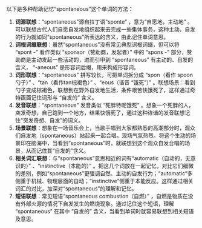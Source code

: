 以下是多种帮助记忆“spontaneous”这个单词的方法：
1. **词源联想**：“spontaneous”源自拉丁语“sponte” ，意为“自愿地，主动地” 。可以联想古代人们自愿自发地组织起来去完成一些集体事务，这种主动、自发的行为就如同“spontaneous”所表达的含义，由此记住单词意思。
2. **词根词缀联想**：虽然“spontaneous”没有常见典型词根词缀，但可以将 “spont -” 看作类似 “sponsor（赞助商，发起者）” 中的 “spons -” 部分，赞助商是主动发起一些活动的，进而引申到 “spontaneous” 有主动的、自发的含义， “-aneous” 是形容词后缀，用来构成形容词。
3. **词形联想**：“spontaneous” 拼写较长，可把单词拆分成 “spon（看作 spoon勺子）” 、“tan（看作tan棕褐色）” 、“eous（谐音 “饿死”）” 。联想场景：看到勺子变成棕褐色，联想到在野外自发地生活，条件艰苦快饿死了，这样通过奇特画面记住词形与 “自发的” 含义。 
4. **发音联想**：“spontaneous” 发音类似 “死胖特呢饿死” 。想象一个死胖的人，突发奇想，自己跑到一个地方，结果快饿死了，通过这种诙谐的发音联想记住“突发奇想、自发”的词义。 
5. **场景联想**：想象在一场音乐会上，当歌手唱到大家都熟悉的高潮部分时，观众们自发地（spontaneous）站起来一起合唱，现场气氛热烈。将这个生动的场景印在脑海中，当看到“spontaneous”时，就联想到这个观众自发合唱的场景，从而记住其“自发的”含义。 
6. **相关词汇联想**：与“spontaneous”意思相近的词有“automatic（自动的，无意识的）” 、“instinctive（本能的）” 。把这几个词放在一起记忆，对比它们细微的差别，例如“spontaneous”更强调自然、主动的自发行为；“automatic”多侧重于机械、物理层面的自动；“instinctive”侧重于本能反应。这样通过相关词汇的对比，加深对“spontaneous”的理解和记忆。 
7. **短语联想**：常见短语“spontaneous combustion（自燃）” ，自燃是物质在没有外部火源的情况下自发发生的燃烧现象。通过记住这个短语，理解 “spontaneous” 在其中 “自发的” 含义，当看到单词时就容易联想到相关短语及意思。 